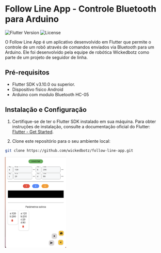 # Follow Line App - Controle Bluetooth para Arduino

![Flutter Version](https://img.shields.io/badge/flutter-v3.10.0-blue.svg)
![License](https://img.shields.io/badge/license-MIT-blue.svg)

O Follow Line App é um aplicativo desenvolvido em Flutter que permite o controle de um robô através de comandos enviados via Bluetooth para um Arduino. Ele foi desenvolvido pela equipe de robótica Wickedbotz como parte de um projeto de seguidor de linha.


## Pré-requisitos

- Flutter SDK v3.10.0 ou superior.
- Dispositivo físico Android
- Arduino com modulo Bluetooth HC-05

## Instalação e Configuração

1. Certifique-se de ter o Flutter SDK instalado em sua máquina. Para obter instruções de instalação, consulte a documentação oficial do Flutter: [Flutter - Get Started](https://flutter.dev/docs/get-started).

2. Clone este repositório para o seu ambiente local:

```bash
git clone https://github.com/wickedbotz/follow-line-app.git
```

<img src="assets/img/scr.png" alt="Tela inicial do app"  height="300" />

